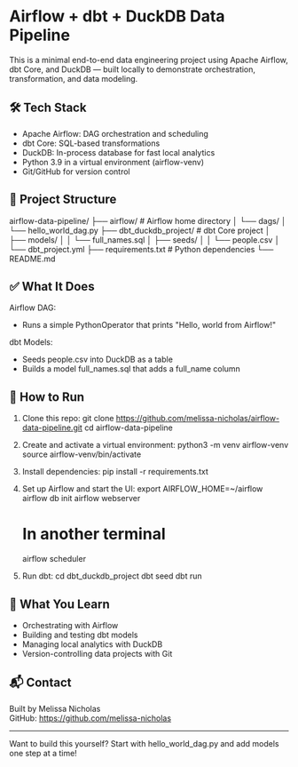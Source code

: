 # Airflow + dbt + DuckDB Data Pipeline

This is a minimal end-to-end data engineering project using Apache Airflow, dbt Core, and DuckDB — built locally to demonstrate 
orchestration, transformation, and data modeling.

## 🛠 Tech Stack

- Apache Airflow: DAG orchestration and scheduling
- dbt Core: SQL-based transformations
- DuckDB: In-process database for fast local analytics
- Python 3.9 in a virtual environment (airflow-venv)
- Git/GitHub for version control

## 📁 Project Structure

airflow-data-pipeline/
├── airflow/                # Airflow home directory
│   └── dags/
│       └── hello_world_dag.py
├── dbt_duckdb_project/     # dbt Core project
│   ├── models/
│   │   └── full_names.sql
│   ├── seeds/
│   │   └── people.csv
│   └── dbt_project.yml
├── requirements.txt        # Python dependencies
└── README.md

## ✅ What It Does

Airflow DAG:
- Runs a simple PythonOperator that prints "Hello, world from Airflow!"

dbt Models:
- Seeds people.csv into DuckDB as a table
- Builds a model full_names.sql that adds a full_name column

## 🚀 How to Run

1. Clone this repo:
   git clone https://github.com/melissa-nicholas/airflow-data-pipeline.git
   cd airflow-data-pipeline

2. Create and activate a virtual environment:
   python3 -m venv airflow-venv
   source airflow-venv/bin/activate

3. Install dependencies:
   pip install -r requirements.txt

4. Set up Airflow and start the UI:
   export AIRFLOW_HOME=~/airflow
   airflow db init
   airflow webserver
   # In another terminal
   airflow scheduler

5. Run dbt:
   cd dbt_duckdb_project
   dbt seed
   dbt run

## 🧠 What You Learn

- Orchestrating with Airflow
- Building and testing dbt models
- Managing local analytics with DuckDB
- Version-controlling data projects with Git

## 📬 Contact

Built by Melissa Nicholas  
GitHub: https://github.com/melissa-nicholas

---

Want to build this yourself? Start with hello_world_dag.py and add models one step at a time!

